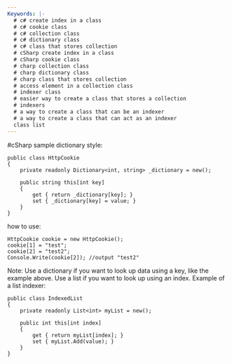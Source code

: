 ```yaml
---
Keywords: |-
  # c# create index in a class  	
  # c# cookie class  	
  # c# collection class  	
  # c# dictionary class  	
  # c# class that stores collection  	
  # cSharp create index in a class  	
  # cSharp cookie class  	
  # charp collection class  	
  # charp dictionary class  	
  # charp class that stores collection  	
  # access element in a collection class  	
  # indexer class	
  # easier way to create a class that stores a collection  	
  # indexers  	
  # a way to create a class that can be an indexer  	
  # a way to create a class that can act as an indexer 
  class list
---
```

#cSharp 
sample dictionary style:
```cSharp
public class HttpCookie  
{  
	private readonly Dictionary<int, string> _dictionary = new();  
	  
	public string this[int key]  
	{  
		get { return _dictionary[key]; }  
		set { _dictionary[key] = value; }  
	}  
}
```
how to use:
```cSharp
HttpCookie cookie = new HttpCookie();  
cookie[1] = "test";  
cookie[2] = "test2";  
Console.Write(cookie[2]); //output "test2"
```
Note: Use a dictionary if you want to look up data using a key, like the example above. Use a list if you want to look up using an index. 
Example of a list indexer:
```cSharp
public class IndexedList  
{  
	private readonly List<int> myList = new();  
	  
	public int this[int index]  
	{  
		get { return myList[index]; }  
		set { myList.Add(value); }  
	}  
}
```
